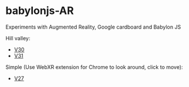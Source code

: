 # babylonjs-AR
Experiments with Augmented Reality, Google cardboard  and Babylon JS

Hill valley:
- [V30](https://www.babylonjs-playground.com/#ZXG4RP#30)
- [V31](https://www.babylonjs-playground.com/#ZXG4RP#31)

Simple (Use WebXR extension for Chrome to look around, click to move):
- [V27](https://www.babylonjs-playground.com/#ZXG4RP#27)
